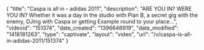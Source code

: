 {
    "title": "Caspa is all in - adidas 2011",
    "description": "ARE YOU IN? WERE YOU IN? Whether it was a day in the studio with Plan B, a secret gig with the enemy, DJing with Caspa or getting Example round to your place...",
    "videoid": "151374",
    "date_created": "1396646919",
    "date_modified": "1418181263",
    "type": "captivate",
    "layout": "video",
    "url": "\/v\/caspa-is-all-in-adidas-2011\/151374"
}